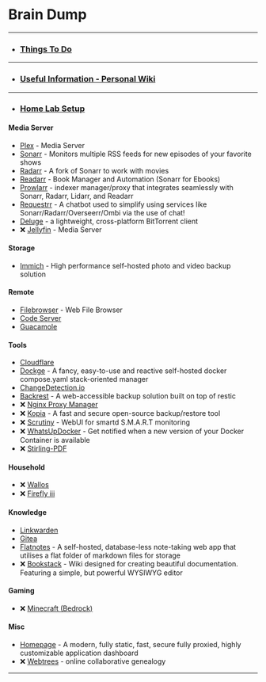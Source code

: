 #  Brain Dump
-----

- ### [Things To Do](https://gitea.homems.net/paulo/Things-To-Do)
-----

- ### [Useful Information - Personal Wiki](https://gitea.homems.net/paulo/useful-information)
-----

- ### [Home Lab Setup](https://gitea.homems.net/paulo/homelab/)

#### Media Server
 - [Plex](https://gitea.homems.net/paulo/homelab/src/branch/main/plex/) - Media Server
 - [Sonarr](https://gitea.homems.net/paulo/homelab/src/branch/main/sonarr/) - Monitors multiple RSS feeds for new episodes of your favorite shows
 - [Radarr](https://gitea.homems.net/paulo/homelab/src/branch/main/radarr/) - A fork of Sonarr to work with movies
 - [Readarr](https://gitea.homems.net/paulo/homelab/src/branch/main/readarr) - Book Manager and Automation (Sonarr for Ebooks)
 - [Prowlarr](https://gitea.homems.net/paulo/homelab/src/branch/main/prowlarr/) - indexer manager/proxy that integrates seamlessly with Sonarr, Radarr, Lidarr, and Readarr
 - [Requestrr](https://gitea.homems.net/paulo/homelab/src/branch/main/requestrr/) - A chatbot used to simplify using services like Sonarr/Radarr/Overseerr/Ombi via the use of chat!
 - [Deluge](https://gitea.homems.net/paulo/homelab/src/branch/main/deluge/) - a lightweight, cross-platform BitTorrent client
 - &#10060; [Jellyfin](https://gitea.homems.net/paulo/homelab/src/branch/main/jellyfin) - Media Server

#### Storage
 - [Immich](https://gitea.homems.net/paulo/homelab/src/branch/main/immich) - High performance self-hosted photo and video backup solution

#### Remote
- [Filebrowser](https://gitea.homems.net/paulo/homelab/src/branch/main/filebrowser/) - Web File Browser
- [Code Server](https://gitea.homems.net/paulo/homelab/src/branch/main/code-server)
- [Guacamole](https://gitea.homems.net/paulo/homelab/src/branch/main/guacamole)

#### Tools
 - [Cloudflare](https://gitea.homems.net/paulo/homelab/src/branch/main/cloudflare/)
 - [Dockge](https://gitea.homems.net/paulo/homelab/src/branch/main/dockge/) - A fancy, easy-to-use and reactive self-hosted docker compose.yaml stack-oriented manager
 - [ChangeDetection.io](https://gitea.homems.net/paulo/homelab/src/branch/main/changedetection.io)
 - [Backrest](https://gitea.homems.net/paulo/homelab/src/branch/main/backrest) - A web-accessible backup solution built on top of restic
 - &#10060; [Nginx Proxy Manager](https://gitea.homems.net/paulo/homelab/src/branch/main/nginx_proxy_manager)
 - &#10060; [Kopia](https://gitea.homems.net/paulo/homelab/src/branch/main/kopia) - A fast and secure open-source backup/restore tool
 - &#10060; [Scrutiny](https://gitea.homems.net/paulo/homelab/src/branch/main/scrutiny/) - WebUI for smartd S.M.A.R.T monitoring
 - &#10060; [WhatsUpDocker](https://gitea.homems.net/paulo/homelab/src/branch/main/whatsupdocker) - Get notified when a new version of your Docker Container is available
 - &#10060; [Stirling-PDF](https://gitea.homems.net/paulo/homelab/src/branch/main/stirling-pdf)

#### Household
- &#10060; [Wallos](https://gitea.homems.net/paulo/homelab/src/branch/main/wallos)
- &#10060; [Firefly iii](https://gitea.homems.net/paulo/homelab/src/branch/main/fireflyiii)

#### Knowledge
 - [Linkwarden](https://gitea.homems.net/paulo/homelab/src/branch/main/linkwarden)
 - [Gitea](https://gitea.homems.net/paulo/homelab/src/branch/main/gitea)
 - [Flatnotes](https://gitea.homems.net/paulo/homelab/src/branch/main/flatnotes/) - A self-hosted, database-less note-taking web app that utilises a flat folder of markdown files for storage
 - &#10060; [Bookstack](https://gitea.homems.net/paulo/homelab/src/branch/main/bookstack) - Wiki designed for creating beautiful documentation. Featuring a simple, but powerful WYSIWYG editor

#### Gaming

 - &#10060; [Minecraft (Bedrock)](https://gitea.homems.net/paulo/homelab/src/branch/main/minecraft-bedrock/)

#### Misc
 - [Homepage](https://gitea.homems.net/paulo/homelab/src/branch/main/homepage/) - A modern, fully static, fast, secure fully proxied, highly customizable application dashboard
 - &#10060; [Webtrees](https://gitea.homems.net/paulo/homelab/src/branch/main/webtrees/) - online collaborative genealogy

-----
